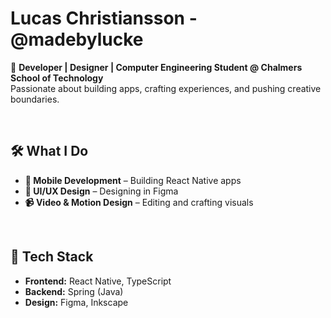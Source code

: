 # Lucas Christiansson - @madebylucke 

🚀 **Developer | Designer | Computer Engineering Student @ Chalmers School of Technology**  
Passionate about building apps, crafting experiences, and pushing creative boundaries.  

<br>

## 🛠 What I Do  
- **📱 Mobile Development** – Building React Native apps  
- **🎨 UI/UX Design** – Designing in Figma  
- **📹 Video & Motion Design** – Editing and crafting visuals  

<br>

## 🔧 Tech Stack  
- **Frontend:** React Native, TypeScript
- **Backend:** Spring (Java)
- **Design:** Figma, Inkscape
